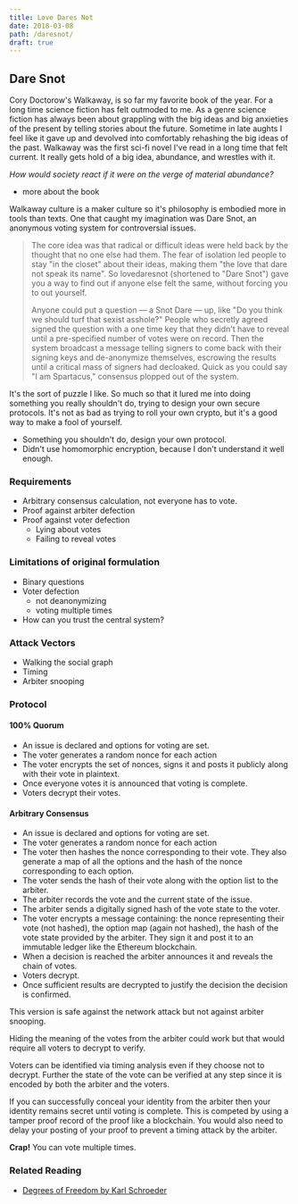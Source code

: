 ```yaml
---
title: Love Dares Not
date: 2018-03-08
path: /daresnot/
draft: true
---
```


## Dare Snot

Cory Doctorow's Walkaway, is so far my favorite book of the year. For a long time science fiction has felt outmoded to me. As a genre science fiction has always been about grappling with the big ideas and big anxieties of the present by telling stories about the future. Sometime in late aughts I feel like it gave up and devolved into comfortably rehashing the big ideas of the past. Walkaway was the first sci-fi novel I've read in a long time that felt current. It really gets hold of a big idea, abundance, and wrestles with it.

_How would society react if it were on the verge of material abundance?_

* more about the book

Walkaway culture is a maker culture so it's philosophy is embodied more in tools than texts. One that caught my imagination was Dare Snot, an anonymous voting system for controversial issues.

> The core idea was that radical or difficult ideas were held back by the thought that no one else had them. The fear of isolation led people to stay "in the closet" about their ideas, making them "the love that dare not speak its name". So lovedaresnot (shortened to "Dare Snot") gave you a way to find out if anyone else felt the same, without forcing you to out yourself.
>
> Anyone could put a question — a Snot Dare — up, like "Do you think we should turf that sexist asshole?" People who secretly agreed signed the question with a one time key that they didn't have to reveal until a pre-specified number of votes were on record. Then the system broadcast a message telling signers to come back with their signing keys and de-anonymize themselves, escrowing the results until a critical mass of signers had decloaked. Quick as you could say "I am Spartacus," consensus plopped out of the system.

It's the sort of puzzle I like. So much so that it lured me into doing something you really shouldn't do, trying to design your own secure protocols. It's not as bad as trying to roll your own crypto, but it's a good way to make a fool of yourself.

* Something you shouldn't do, design your own protocol.
* Didn't use homomorphic encryption, because I don't understand it well enough.

### Requirements

* Arbitrary consensus calculation, not everyone has to vote.
* Proof against arbiter defection
* Proof against voter defection
  * Lying about votes
  * Failing to reveal votes

### Limitations of original formulation

* Binary questions
* Voter defection
  * not deanonymizing
  * voting multiple times
* How can you trust the central system?

### Attack Vectors

* Walking the social graph
* Timing
* Arbiter snooping

### Protocol

#### 100% Quorum

* An issue is declared and options for voting are set.
* The voter generates a random nonce for each action
* The voter encrypts the set of nonces, signs it and posts it publicly along with their vote in plaintext.
* Once everyone votes it is announced that voting is complete.
* Voters decrypt their votes.

#### Arbitrary Consensus

* An issue is declared and options for voting are set.
* The voter generates a random nonce for each action
* The voter then hashes the nonce corresponding to their vote. They also generate a map of all the options and the hash of the nonce corresponding to each option.
* The voter sends the hash of their vote along with the option list to the arbiter.
* The arbiter records the vote and the current state of the issue.
* The arbiter sends a digitally signed hash of the vote state to the voter.
* The voter encrypts a message containing: the nonce representing their vote (not hashed), the option map (again not hashed), the hash of the vote state provided by the arbiter. They sign it and post it to an immutable ledger like the Ethereum blockchain.
* When a decision is reached the arbiter announces it and reveals the chain of votes.
* Voters decrypt.
* Once sufficient results are decrypted to justify the decision the decision is confirmed.

This version is safe against the network attack but not against arbiter snooping.

Hiding the meaning of the votes from the arbiter could work but that would require all voters to decrypt to verify.

Voters can be identified via timing analysis even if they choose not to decrypt. Further the state of the vote can be verified at any step since it is encoded by both the arbiter and the voters.

If you can successfully conceal your identity from the arbiter then your identity remains secret until voting is complete. This is competed by using a tamper proof record of the proof like a blockchain. You would also need to delay your posting of your proof to prevent a timing attack by the arbiter.

**Crap!** You can vote multiple times.

### Related Reading

* [Degrees of Freedom by Karl Schroeder](http://hieroglyph.asu.edu/story/degrees-of-freedom/)